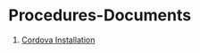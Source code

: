 # Procedures-Documents

1. [Cordova Installation](https://github.com/vzolotar/Procedures-Documents/blob/master/Cordova-Installation.MD) 
